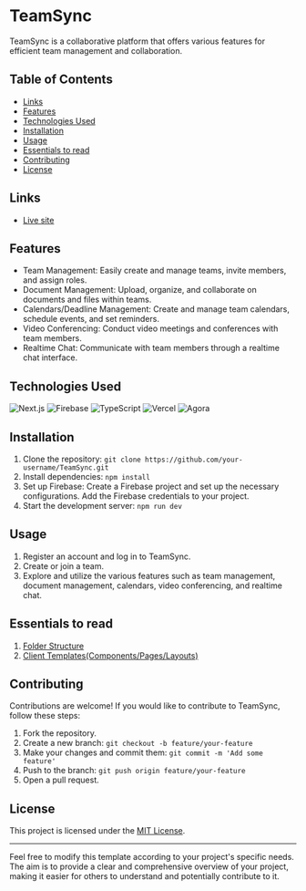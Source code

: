 # TeamSync
TeamSync is a collaborative platform that offers various features for efficient team management and collaboration.

## Table of Contents
- [Links](#links)
- [Features](#features)
- [Technologies Used](#technologies-used)
- [Installation](#installation)
- [Usage](#usage)
- [Essentials to read](#essentials-to-read)
- [Contributing](#contributing)
- [License](#license)

## Links
- [Live site](team-syncc.vercel.app)

## Features
- Team Management: Easily create and manage teams, invite members, and assign roles.
- Document Management: Upload, organize, and collaborate on documents and files within teams.
- Calendars/Deadline Management: Create and manage team calendars, schedule events, and set reminders.
- Video Conferencing: Conduct video meetings and conferences with team members.
- Realtime Chat: Communicate with team members through a realtime chat interface.

## Technologies Used
![Next.js](https://img.shields.io/badge/Next.js-blue?logo=next.js&logoColor=white)
![Firebase](https://img.shields.io/badge/-Firebase-FFCA28?logo=firebase&logoColor=white&style=flat)
![TypeScript](https://img.shields.io/badge/-TypeScript-3178C6?logo=typescript&logoColor=white&style=flat)
![Vercel](https://img.shields.io/badge/-Vercel-000000?logo=vercel&logoColor=white&style=flat)
![Agora](https://img.shields.io/badge/Agora-orange?logo=agora&logoColor=white)

## Installation
1. Clone the repository: `git clone https://github.com/your-username/TeamSync.git`
2. Install dependencies: `npm install`
3. Set up Firebase: Create a Firebase project and set up the necessary configurations. Add the Firebase credentials to your project.
4. Start the development server: `npm run dev`

## Usage
1. Register an account and log in to TeamSync.
2. Create or join a team.
3. Explore and utilize the various features such as team management, document management, calendars, video conferencing, and realtime chat.

## Essentials to read
1. [Folder Structure](toRead/folderStructure.md)
2. [Client Templates(Components/Pages/Layouts)](toRead/ClientFormat.md)


## Contributing
Contributions are welcome! If you would like to contribute to TeamSync, follow these steps:
1. Fork the repository.
2. Create a new branch: `git checkout -b feature/your-feature`
3. Make your changes and commit them: `git commit -m 'Add some feature'`
4. Push to the branch: `git push origin feature/your-feature`
5. Open a pull request.

## License
This project is licensed under the [MIT License](LICENSE).

---

Feel free to modify this template according to your project's specific needs. The aim is to provide a clear and comprehensive overview of your project, making it easier for others to understand and potentially contribute to it.
